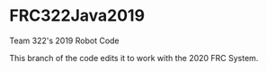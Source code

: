 # FRC322Java2019
Team 322's 2019 Robot Code

This branch of the code edits it to work with the 2020 FRC System.
